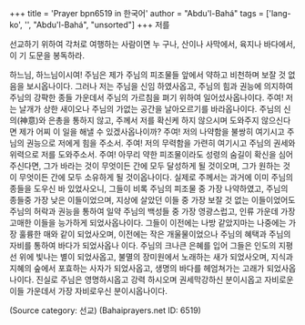 +++
title = 'Prayer bpn6519 in 한국어'
author = "Abdu'l-Bahá"
tags = ['lang-ko', '', "Abdu'l-Bahá", "unsorted"]
+++
저를

선교하기 위하여 각처로 여행하는 사람이면 누 구나, 산이나 사막에서, 육지나 바다에서, 이 기 도문을 봉독하라.


하느님, 하느님이시여! 주님은 제가 주님의 피조물들 앞에서 약하고 비천하며 보잘 것 없음을 보시옵나이다. 그러나 저는 주님을 신임 하였사옵고, 주님의 힘과 권능에 의지하여 주님의 강퍅한 종들 가운데서 주님의 가르침을 펴기 위하여 일어섰사옵나이다.
주여! 저는 날개가 상한 새이오나 주님의 가없는 공간을 날아오르기를 바라옵나이다. 주님의 신의(神意)와 은총을 통하지 않고, 주께서 저를 확신케 하지 않으시며 도와주지 않으신다면 제가 어찌 이 일을 해낼 수 있겠사옵나이까? 주여! 저의 나약함을 불쌍히 여기시고 주님의 권능으로 저에게 힘을 주소서. 주여! 저의 무력함을 가련히 여기시고 주님의 권세와 위력으로 저를 도와주소서.
주여! 아무리 약한 피조물이라도 성령의 숨길이 확신을 심어 주신다면, 그가 바라는 것이 무엇이든 간에 모두 달성하게 될 것이오며, 그가 원하는 것이 무엇이든 간에 모두 소유하게 될 것이옵나이다. 실제로 주께서는 과거에 이미 주님의 종들을 도우신 바 있었사오니, 그들이 비록 주님의 피조물 중 가장 나약하였고, 주님의 종들중 가장 낮은 이들이었으며, 지상에 살았던 이들 중 가장 보잘 것 없는 이들이었어도 주님의 허락과 권능을 통하여 일약 주님의 백성들 중 가장 영광스럽고, 인류 가운데 가장 고매한 이들을 능가하게 되었사옵나이다. 그들이 이전에는 나방 같았지마는 나중에는 가장 훌륭한 매와 같이 되었사오며, 이전에는 작은 개울물이었으나 주님의 혜택과 주님의 자비를 통하여 바다가 되었사옵나 이다. 주님의 크나큰 은혜를 입어 그들은 인도의 지평선 위에 빛나는 별이 되었사옵고, 불멸의 장미원에서 노래하는 새가 되었사오며, 지식과 지혜의 숲에서 포효하는 사자가 되었사옵고, 생명의 바다를 헤엄쳐가는 고래가 되었사옵나이다.
진실로 주님은 영명하시옵고 강력 하시오며 권세막강하신 분이시옵고 자비로운 이들 가운데서 가장 자비로우신 분이시옵나이다.

(Source category: 선교)
(Bahaiprayers.net ID: 6519)
